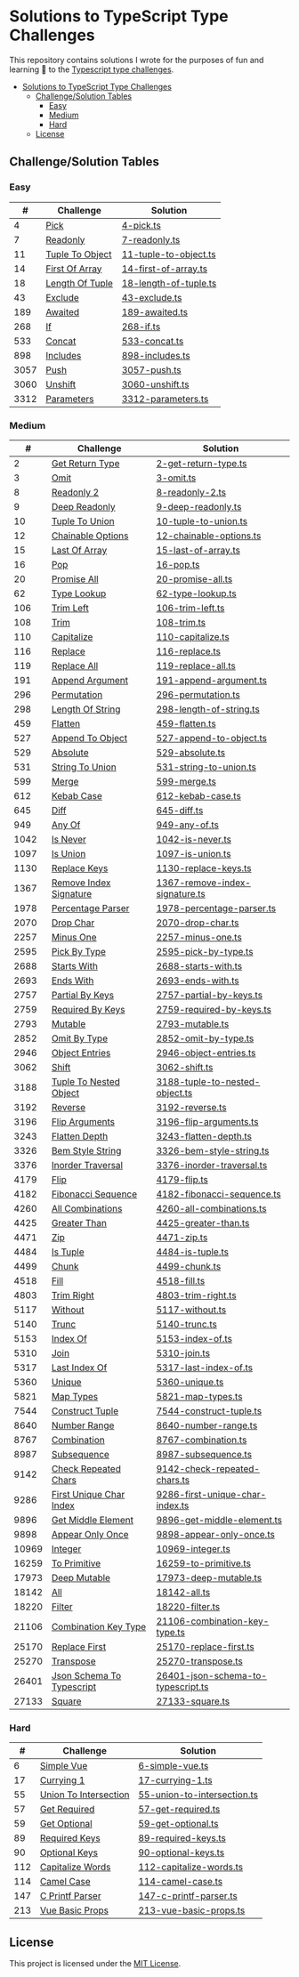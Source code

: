 # Solutions to TypeScript Type Challenges

This repository contains solutions I wrote for the purposes of fun and learning :rainbow: to the [Typescript type challenges](https://github.com/type-challenges/type-challenges).

- [Solutions to TypeScript Type Challenges](#solutions-to-typescript-type-challenges)
  - [Challenge/Solution Tables](#challengesolution-tables)
    - [Easy](#easy)
    - [Medium](#medium)
    - [Hard](#hard)
  - [License](#license)

## Challenge/Solution Tables

### Easy

<!-- EASY START -->

| #    | Challenge                                 | Solution                                                |
| ---- | ----------------------------------------- | ------------------------------------------------------- |
| 4    | [Pick](https://tsch.js.org/4)             | [4-pick.ts](src/easy/4-pick.ts)                         |
| 7    | [Readonly](https://tsch.js.org/7)         | [7-readonly.ts](src/easy/7-readonly.ts)                 |
| 11   | [Tuple To Object](https://tsch.js.org/11) | [11-tuple-to-object.ts](src/easy/11-tuple-to-object.ts) |
| 14   | [First Of Array](https://tsch.js.org/14)  | [14-first-of-array.ts](src/easy/14-first-of-array.ts)   |
| 18   | [Length Of Tuple](https://tsch.js.org/18) | [18-length-of-tuple.ts](src/easy/18-length-of-tuple.ts) |
| 43   | [Exclude](https://tsch.js.org/43)         | [43-exclude.ts](src/easy/43-exclude.ts)                 |
| 189  | [Awaited](https://tsch.js.org/189)        | [189-awaited.ts](src/easy/189-awaited.ts)               |
| 268  | [If](https://tsch.js.org/268)             | [268-if.ts](src/easy/268-if.ts)                         |
| 533  | [Concat](https://tsch.js.org/533)         | [533-concat.ts](src/easy/533-concat.ts)                 |
| 898  | [Includes](https://tsch.js.org/898)       | [898-includes.ts](src/easy/898-includes.ts)             |
| 3057 | [Push](https://tsch.js.org/3057)          | [3057-push.ts](src/easy/3057-push.ts)                   |
| 3060 | [Unshift](https://tsch.js.org/3060)       | [3060-unshift.ts](src/easy/3060-unshift.ts)             |
| 3312 | [Parameters](https://tsch.js.org/3312)    | [3312-parameters.ts](src/easy/3312-parameters.ts)       |

<!-- EASY END -->

### Medium

<!-- MEDIUM START -->

| #     | Challenge                                              | Solution                                                                            |
| ----- | ------------------------------------------------------ | ----------------------------------------------------------------------------------- |
| 2     | [Get Return Type](https://tsch.js.org/2)               | [2-get-return-type.ts](src/medium/2-get-return-type.ts)                             |
| 3     | [Omit](https://tsch.js.org/3)                          | [3-omit.ts](src/medium/3-omit.ts)                                                   |
| 8     | [Readonly 2](https://tsch.js.org/8)                    | [8-readonly-2.ts](src/medium/8-readonly-2.ts)                                       |
| 9     | [Deep Readonly](https://tsch.js.org/9)                 | [9-deep-readonly.ts](src/medium/9-deep-readonly.ts)                                 |
| 10    | [Tuple To Union](https://tsch.js.org/10)               | [10-tuple-to-union.ts](src/medium/10-tuple-to-union.ts)                             |
| 12    | [Chainable Options](https://tsch.js.org/12)            | [12-chainable-options.ts](src/medium/12-chainable-options.ts)                       |
| 15    | [Last Of Array](https://tsch.js.org/15)                | [15-last-of-array.ts](src/medium/15-last-of-array.ts)                               |
| 16    | [Pop](https://tsch.js.org/16)                          | [16-pop.ts](src/medium/16-pop.ts)                                                   |
| 20    | [Promise All](https://tsch.js.org/20)                  | [20-promise-all.ts](src/medium/20-promise-all.ts)                                   |
| 62    | [Type Lookup](https://tsch.js.org/62)                  | [62-type-lookup.ts](src/medium/62-type-lookup.ts)                                   |
| 106   | [Trim Left](https://tsch.js.org/106)                   | [106-trim-left.ts](src/medium/106-trim-left.ts)                                     |
| 108   | [Trim](https://tsch.js.org/108)                        | [108-trim.ts](src/medium/108-trim.ts)                                               |
| 110   | [Capitalize](https://tsch.js.org/110)                  | [110-capitalize.ts](src/medium/110-capitalize.ts)                                   |
| 116   | [Replace](https://tsch.js.org/116)                     | [116-replace.ts](src/medium/116-replace.ts)                                         |
| 119   | [Replace All](https://tsch.js.org/119)                 | [119-replace-all.ts](src/medium/119-replace-all.ts)                                 |
| 191   | [Append Argument](https://tsch.js.org/191)             | [191-append-argument.ts](src/medium/191-append-argument.ts)                         |
| 296   | [Permutation](https://tsch.js.org/296)                 | [296-permutation.ts](src/medium/296-permutation.ts)                                 |
| 298   | [Length Of String](https://tsch.js.org/298)            | [298-length-of-string.ts](src/medium/298-length-of-string.ts)                       |
| 459   | [Flatten](https://tsch.js.org/459)                     | [459-flatten.ts](src/medium/459-flatten.ts)                                         |
| 527   | [Append To Object](https://tsch.js.org/527)            | [527-append-to-object.ts](src/medium/527-append-to-object.ts)                       |
| 529   | [Absolute](https://tsch.js.org/529)                    | [529-absolute.ts](src/medium/529-absolute.ts)                                       |
| 531   | [String To Union](https://tsch.js.org/531)             | [531-string-to-union.ts](src/medium/531-string-to-union.ts)                         |
| 599   | [Merge](https://tsch.js.org/599)                       | [599-merge.ts](src/medium/599-merge.ts)                                             |
| 612   | [Kebab Case](https://tsch.js.org/612)                  | [612-kebab-case.ts](src/medium/612-kebab-case.ts)                                   |
| 645   | [Diff](https://tsch.js.org/645)                        | [645-diff.ts](src/medium/645-diff.ts)                                               |
| 949   | [Any Of](https://tsch.js.org/949)                      | [949-any-of.ts](src/medium/949-any-of.ts)                                           |
| 1042  | [Is Never](https://tsch.js.org/1042)                   | [1042-is-never.ts](src/medium/1042-is-never.ts)                                     |
| 1097  | [Is Union](https://tsch.js.org/1097)                   | [1097-is-union.ts](src/medium/1097-is-union.ts)                                     |
| 1130  | [Replace Keys](https://tsch.js.org/1130)               | [1130-replace-keys.ts](src/medium/1130-replace-keys.ts)                             |
| 1367  | [Remove Index Signature](https://tsch.js.org/1367)     | [1367-remove-index-signature.ts](src/medium/1367-remove-index-signature.ts)         |
| 1978  | [Percentage Parser](https://tsch.js.org/1978)          | [1978-percentage-parser.ts](src/medium/1978-percentage-parser.ts)                   |
| 2070  | [Drop Char](https://tsch.js.org/2070)                  | [2070-drop-char.ts](src/medium/2070-drop-char.ts)                                   |
| 2257  | [Minus One](https://tsch.js.org/2257)                  | [2257-minus-one.ts](src/medium/2257-minus-one.ts)                                   |
| 2595  | [Pick By Type](https://tsch.js.org/2595)               | [2595-pick-by-type.ts](src/medium/2595-pick-by-type.ts)                             |
| 2688  | [Starts With](https://tsch.js.org/2688)                | [2688-starts-with.ts](src/medium/2688-starts-with.ts)                               |
| 2693  | [Ends With](https://tsch.js.org/2693)                  | [2693-ends-with.ts](src/medium/2693-ends-with.ts)                                   |
| 2757  | [Partial By Keys](https://tsch.js.org/2757)            | [2757-partial-by-keys.ts](src/medium/2757-partial-by-keys.ts)                       |
| 2759  | [Required By Keys](https://tsch.js.org/2759)           | [2759-required-by-keys.ts](src/medium/2759-required-by-keys.ts)                     |
| 2793  | [Mutable](https://tsch.js.org/2793)                    | [2793-mutable.ts](src/medium/2793-mutable.ts)                                       |
| 2852  | [Omit By Type](https://tsch.js.org/2852)               | [2852-omit-by-type.ts](src/medium/2852-omit-by-type.ts)                             |
| 2946  | [Object Entries](https://tsch.js.org/2946)             | [2946-object-entries.ts](src/medium/2946-object-entries.ts)                         |
| 3062  | [Shift](https://tsch.js.org/3062)                      | [3062-shift.ts](src/medium/3062-shift.ts)                                           |
| 3188  | [Tuple To Nested Object](https://tsch.js.org/3188)     | [3188-tuple-to-nested-object.ts](src/medium/3188-tuple-to-nested-object.ts)         |
| 3192  | [Reverse](https://tsch.js.org/3192)                    | [3192-reverse.ts](src/medium/3192-reverse.ts)                                       |
| 3196  | [Flip Arguments](https://tsch.js.org/3196)             | [3196-flip-arguments.ts](src/medium/3196-flip-arguments.ts)                         |
| 3243  | [Flatten Depth](https://tsch.js.org/3243)              | [3243-flatten-depth.ts](src/medium/3243-flatten-depth.ts)                           |
| 3326  | [Bem Style String](https://tsch.js.org/3326)           | [3326-bem-style-string.ts](src/medium/3326-bem-style-string.ts)                     |
| 3376  | [Inorder Traversal](https://tsch.js.org/3376)          | [3376-inorder-traversal.ts](src/medium/3376-inorder-traversal.ts)                   |
| 4179  | [Flip](https://tsch.js.org/4179)                       | [4179-flip.ts](src/medium/4179-flip.ts)                                             |
| 4182  | [Fibonacci Sequence](https://tsch.js.org/4182)         | [4182-fibonacci-sequence.ts](src/medium/4182-fibonacci-sequence.ts)                 |
| 4260  | [All Combinations](https://tsch.js.org/4260)           | [4260-all-combinations.ts](src/medium/4260-all-combinations.ts)                     |
| 4425  | [Greater Than](https://tsch.js.org/4425)               | [4425-greater-than.ts](src/medium/4425-greater-than.ts)                             |
| 4471  | [Zip](https://tsch.js.org/4471)                        | [4471-zip.ts](src/medium/4471-zip.ts)                                               |
| 4484  | [Is Tuple](https://tsch.js.org/4484)                   | [4484-is-tuple.ts](src/medium/4484-is-tuple.ts)                                     |
| 4499  | [Chunk](https://tsch.js.org/4499)                      | [4499-chunk.ts](src/medium/4499-chunk.ts)                                           |
| 4518  | [Fill](https://tsch.js.org/4518)                       | [4518-fill.ts](src/medium/4518-fill.ts)                                             |
| 4803  | [Trim Right](https://tsch.js.org/4803)                 | [4803-trim-right.ts](src/medium/4803-trim-right.ts)                                 |
| 5117  | [Without](https://tsch.js.org/5117)                    | [5117-without.ts](src/medium/5117-without.ts)                                       |
| 5140  | [Trunc](https://tsch.js.org/5140)                      | [5140-trunc.ts](src/medium/5140-trunc.ts)                                           |
| 5153  | [Index Of](https://tsch.js.org/5153)                   | [5153-index-of.ts](src/medium/5153-index-of.ts)                                     |
| 5310  | [Join](https://tsch.js.org/5310)                       | [5310-join.ts](src/medium/5310-join.ts)                                             |
| 5317  | [Last Index Of](https://tsch.js.org/5317)              | [5317-last-index-of.ts](src/medium/5317-last-index-of.ts)                           |
| 5360  | [Unique](https://tsch.js.org/5360)                     | [5360-unique.ts](src/medium/5360-unique.ts)                                         |
| 5821  | [Map Types](https://tsch.js.org/5821)                  | [5821-map-types.ts](src/medium/5821-map-types.ts)                                   |
| 7544  | [Construct Tuple](https://tsch.js.org/7544)            | [7544-construct-tuple.ts](src/medium/7544-construct-tuple.ts)                       |
| 8640  | [Number Range](https://tsch.js.org/8640)               | [8640-number-range.ts](src/medium/8640-number-range.ts)                             |
| 8767  | [Combination](https://tsch.js.org/8767)                | [8767-combination.ts](src/medium/8767-combination.ts)                               |
| 8987  | [Subsequence](https://tsch.js.org/8987)                | [8987-subsequence.ts](src/medium/8987-subsequence.ts)                               |
| 9142  | [Check Repeated Chars](https://tsch.js.org/9142)       | [9142-check-repeated-chars.ts](src/medium/9142-check-repeated-chars.ts)             |
| 9286  | [First Unique Char Index](https://tsch.js.org/9286)    | [9286-first-unique-char-index.ts](src/medium/9286-first-unique-char-index.ts)       |
| 9896  | [Get Middle Element](https://tsch.js.org/9896)         | [9896-get-middle-element.ts](src/medium/9896-get-middle-element.ts)                 |
| 9898  | [Appear Only Once](https://tsch.js.org/9898)           | [9898-appear-only-once.ts](src/medium/9898-appear-only-once.ts)                     |
| 10969 | [Integer](https://tsch.js.org/10969)                   | [10969-integer.ts](src/medium/10969-integer.ts)                                     |
| 16259 | [To Primitive](https://tsch.js.org/16259)              | [16259-to-primitive.ts](src/medium/16259-to-primitive.ts)                           |
| 17973 | [Deep Mutable](https://tsch.js.org/17973)              | [17973-deep-mutable.ts](src/medium/17973-deep-mutable.ts)                           |
| 18142 | [All](https://tsch.js.org/18142)                       | [18142-all.ts](src/medium/18142-all.ts)                                             |
| 18220 | [Filter](https://tsch.js.org/18220)                    | [18220-filter.ts](src/medium/18220-filter.ts)                                       |
| 21106 | [Combination Key Type](https://tsch.js.org/21106)      | [21106-combination-key-type.ts](src/medium/21106-combination-key-type.ts)           |
| 25170 | [Replace First](https://tsch.js.org/25170)             | [25170-replace-first.ts](src/medium/25170-replace-first.ts)                         |
| 25270 | [Transpose](https://tsch.js.org/25270)                 | [25270-transpose.ts](src/medium/25270-transpose.ts)                                 |
| 26401 | [Json Schema To Typescript](https://tsch.js.org/26401) | [26401-json-schema-to-typescript.ts](src/medium/26401-json-schema-to-typescript.ts) |
| 27133 | [Square](https://tsch.js.org/27133)                    | [27133-square.ts](src/medium/27133-square.ts)                                       |

<!-- MEDIUM END -->

### Hard

<!-- HARD START -->

| #   | Challenge                                       | Solution                                                            |
| --- | ----------------------------------------------- | ------------------------------------------------------------------- |
| 6   | [Simple Vue](https://tsch.js.org/6)             | [6-simple-vue.ts](src/hard/6-simple-vue.ts)                         |
| 17  | [Currying 1](https://tsch.js.org/17)            | [17-currying-1.ts](src/hard/17-currying-1.ts)                       |
| 55  | [Union To Intersection](https://tsch.js.org/55) | [55-union-to-intersection.ts](src/hard/55-union-to-intersection.ts) |
| 57  | [Get Required](https://tsch.js.org/57)          | [57-get-required.ts](src/hard/57-get-required.ts)                   |
| 59  | [Get Optional](https://tsch.js.org/59)          | [59-get-optional.ts](src/hard/59-get-optional.ts)                   |
| 89  | [Required Keys](https://tsch.js.org/89)         | [89-required-keys.ts](src/hard/89-required-keys.ts)                 |
| 90  | [Optional Keys](https://tsch.js.org/90)         | [90-optional-keys.ts](src/hard/90-optional-keys.ts)                 |
| 112 | [Capitalize Words](https://tsch.js.org/112)     | [112-capitalize-words.ts](src/hard/112-capitalize-words.ts)         |
| 114 | [Camel Case](https://tsch.js.org/114)           | [114-camel-case.ts](src/hard/114-camel-case.ts)                     |
| 147 | [C Printf Parser](https://tsch.js.org/147)      | [147-c-printf-parser.ts](src/hard/147-c-printf-parser.ts)           |
| 213 | [Vue Basic Props](https://tsch.js.org/213)      | [213-vue-basic-props.ts](src/hard/213-vue-basic-props.ts)           |

<!-- HARD END -->

## License

This project is licensed under the [MIT License](LICENSE).

